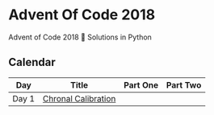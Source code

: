 # Advent Of Code 2018
 Advent of Code 2018 🎄 Solutions in Python

## Calendar

| Day | Title | Part One | Part Two | 
|---|:---:|:---:|:---:|
| Day 1 | [Chronal Calibration](https://adventofcode.com/2018/day/1) | | |